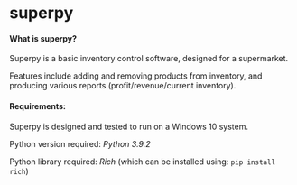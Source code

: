 # superpy

#### What is superpy?
Superpy is a basic inventory control software, designed for a supermarket.

Features include adding and removing products from inventory, and producing various reports (profit/revenue/current inventory).

#### Requirements:
Superpy is designed and tested to run on a Windows 10 system. 

Python version required: _Python 3.9.2_

Python library required: _Rich_  (which can be installed using: 
<code>pip install rich</code>)
